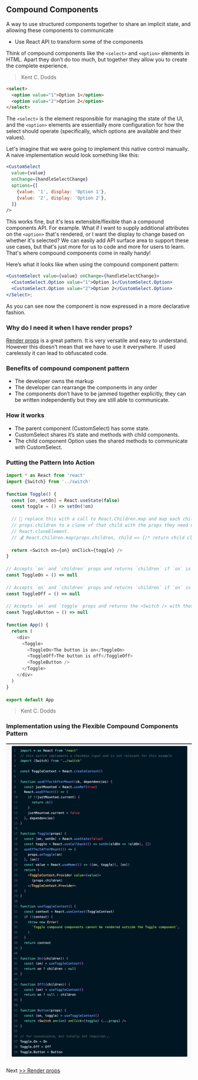 ## Compound Components

A way to use structured components together to share an implicit state, and allowing these components to communicate

-   Use React API to transform some of the components

Think of compound components like the `<select>` and `<option>` elements in HTML. Apart they don’t do too much, but together they allow you to create the complete experience. 
> Kent C. Dodds

```html
<select>
  <option value="1">Option 1</option>
  <option value="2">Option 2</option>
</select>
```

The `<select>` is the element responsible for managing the state of the UI, and the `<option>` elements are essentially more configuration for how the select should operate (specifically, which options are available and their values). 

Let's imagine that we were going to implement this native control manually. A naive implementation would look something like this:

```jsx
<CustomSelect
  value={value}
  onChange={handleSelectChange}
  options={[
    {value: '1', display: 'Option 1'},
    {value: '2', display: 'Option 2'},
  ]}
/>
```

This works fine, but it's less extensible/flexible than a compound components API. For example. What if I want to supply additional attributes on the `<option>` that's rendered, or I want the display to change based on whether it's selected? We can easily add API surface area to support these use cases, but that's just more for us to code and more for users to learn. That's where compound components come in really handy!

Here’s what it looks like when using the compound component pattern:

```jsx
<CustomSelect value={value} onChange={handleSelectChange}>
  <CustomSelect.Option value="1">Option 1</CustomSelect.Option>
  <CustomSelect.Option value="2">Option 2</CustomSelect.Option>
</Select>;
```

As you can see now the component is now expressed in a more declarative fashion.

### Why do I need it when I have render props?

[Render props](../render-props-pattern/readme) is a great pattern. It is very versatile and easy to understand. However this doesn’t mean that we have to use it everywhere. If used carelessly it can lead to obfuscated code.

### Benefits of compound component pattern

- The developer owns the markup
- The developer can rearrange the components in any order
- The components don’t have to be jammed together explicitly, they can be written independently but they are still able to communicate. 

### How it works

- The parent component (CustomSelect) has some state.
- CustomSelect shares it’s state and methods with child components.
- The child component Option uses the shared methods to communicate with CustomSelect.


### Putting the Pattern Into Action

```js
import * as React from 'react'
import {Switch} from '../switch'

function Toggle() {
  const [on, setOn] = React.useState(false)
  const toggle = () => setOn(!on)

  // 🐨 replace this with a call to React.Children.map and map each child in
  // props.children to a clone of that child with the props they need using
  // React.cloneElement.
  // 💰 React.Children.map(props.children, child => {/* return child clone here */})

  return <Switch on={on} onClick={toggle} />
}

// Accepts `on` and `children` props and returns `children` if `on` is true
const ToggleOn = () => null

// Accepts `on` and `children` props and returns `children` if `on` is false
const ToggleOff = () => null

// Accepts `on` and `toggle` props and returns the <Switch /> with those props.
const ToggleButton = () => null

function App() {
  return (
    <div>
      <Toggle>
        <ToggleOn>The button is on</ToggleOn>
        <ToggleOff>The button is off</ToggleOff>
        <ToggleButton />
      </Toggle>
    </div>
  )
}

export default App

```

> Kent C. Dodds


### Implementation using the Flexible Compound Components Pattern



![alt text](sample.png "Title")



Next [>> Render props](../render-props-pattern/readme) 